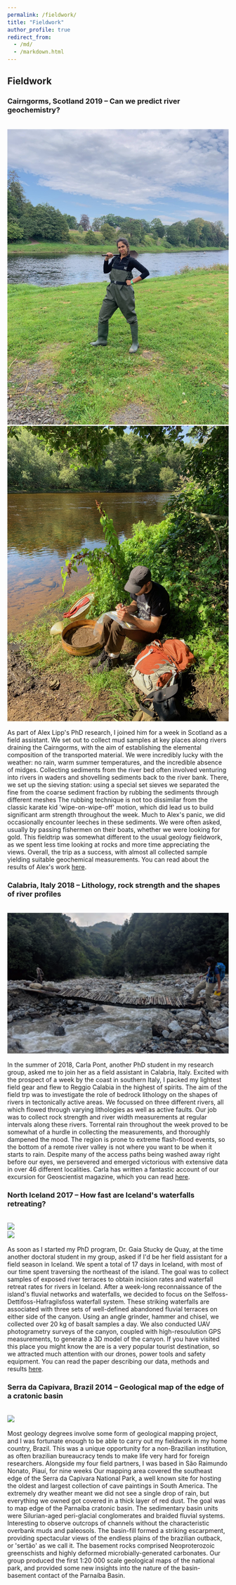 ```yaml
---
permalink: /fieldwork/
title: "Fieldwork"
author_profile: true
redirect_from: 
  - /md/
  - /markdown.html
---
```



<!-- <br/><img src='/images/swiss_climb.jpeg'> -->

## Fieldwork

### Cairngorms, Scotland 2019 – Can we predict river geochemistry?

<br/><img src='/images/cairngorms_vic.jpeg'><br/><img src='/images/cairngorms_alex.jpeg'>

As part of Alex Lipp's PhD research, I joined him for a week in Scotland as a field assistant. We set out to collect mud samples at key places along rivers draining the Cairngorms, with the aim of establishing the elemental composition of the transported material. We were incredibly lucky with the weather: no rain, warm summer temperatures, and the incredible absence of midges. Collecting sediments from the river bed often involved venturing into rivers in waders and shovelling sediments back to the river bank. There, we set up the sieving station: using a special set sieves we separated the fine from the coarse sediment fraction by rubbing the sediments through different meshes The rubbing technique is not too dissimilar from the classic karate kid 'wipe-on-wipe-off' motion, which did lead us to build significant arm strength throughout the week. Much to Alex's panic, we did occasionally encounter leeches in these sediments. We were often asked, usually by passing fishermen on their boats, whether we were looking for gold. This fieldtrip was somewhat different to the usual geology fieldwork, as we spent less time looking at rocks and more time appreciating the views. Overall, the trip as a success, with almost all collected sample yielding suitable geochemical measurements. You can read about the results of Alex's work [here](/files/Lipp_etal-2020-JGR_EarthSurface.pdf).


### Calabria, Italy 2018 – Lithology, rock strength and the shapes of river profiles

<br/><img src='/images/calabria_bridge.png'>

In the summer of 2018, Carla Pont, another PhD student in my research group, asked me to join her as a field assistant in Calabria, Italy. Excited with the prospect of a week by the coast in southern Italy, I packed my lightest field gear and flew to Reggio Calabia in the highest of spirits. The aim of the field trp was to investigate the role of bedrock lithology on the shapes of rivers in tectonically active areas. We focussed on three different rivers, all which flowed through varying lithologies as well as active faults. Our job was to collect rock strength and river width measurements at regular intervals along these rivers. Torrental rain throughout the week proved to be somewhat of a hurdle in collecting the measurements, and thoroughly dampened the mood. The region is prone to extreme flash-flood events, so the bottom of a remote river valley is not where you want to be when it starts to rain. Despite many of the access paths being washed away right before our eyes, we persevered and emerged victorious with extensive data in over 46 different localities. Carla has written a fantastic account of our excursion for Geoscientist magazine, which you can read [here](/files/Pont_2019_geoscientist.pdf).


### North Iceland 2017 – How fast are Iceland's waterfalls retreating?

<br/><img src='/images/iceland_canyon.jpeg'>
<br/><img src='/images/iceland_drilling.jpeg'>

As soon as I started my PhD program, Dr. Gaia Stucky de Quay, at the time another doctoral student in my group, asked if I'd be her field assistant for a field season in Iceland. We spent a total of 17 days in Iceland, with most of our time spent traversing the northeast of the island. The goal was to collect samples of exposed river terraces to obtain incision rates and waterfall retreat rates for rivers in Iceland. After a week-long reconnaissance of the island's fluvial networks and waterfalls, we decided to focus on the Selfoss-Dettifoss-Hafragilsfoss waterfall system. These striking waterfalls are associated with three sets of well-defined abandoned fluvial terraces on either side of the canyon. Using an angle grinder, hammer and chisel, we collected over 20 kg of basalt samples a day. We also conducted UAV photogrametry surveys of the canyon, coupled with high-resoulution GPS measurements, to generate a 3D model of the canyon. If you have visited this place you might know the are is a very popular tourist destination, so we attracted much attention with our drones, power tools and safety equipment. You can read the paper describing our data, methods and results [here](/files/Stucky_etal-2019-EPSL.pdf).

### Serra da Capivara, Brazil 2014 – Geological map of the edge of a cratonic basin

<br/><img src='/images/parnaiba_view_wide.jpeg'>

Most geology degrees involve some form of geological mapping project, and I was fortunate enough to be able to carry out my fieldwork in my home country, Brazil. This was a unique opportunity for a non-Brazilian institution, as often brazilian bureaucracy tends to make life very hard for foreign researchers. Alongside my four field partners, I was based in São Raimundo Nonato, Piauí, for nine weeks Our mapping area covered the southeast edge of the Serra da Capivara National Park, a well known site for hosting the oldest and largest collection of cave paintings in South America. The extremely dry weather meant we did not see a single drop of rain, but everything we owned got covered in a thick layer of red dust. The goal was to map edge of the Parnaíba cratonic basin. The sedimentary basin units were Silurian-aged peri-glacial conglomerates and braided fluvial systems. Interesting to observe outcrops of channels without the characteristic overbank muds and paleosols. The basin-fill formed a striking escarpment, providing spectacular views of the endless plains of the brazilian outback, or 'sertão' as we call it. The basement rocks comprised Neoproterozoic greenschists and highly deformed microbially-generated carbonates. Our group produced the first 1:20 000 scale geological maps of the national park, and provided some new insights into the nature of the basin-basement contact of the Parnaíba Basin.
